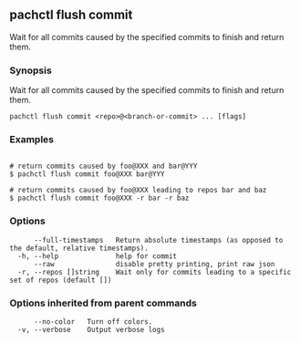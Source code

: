 ## pachctl flush commit

Wait for all commits caused by the specified commits to finish and return them.

### Synopsis

Wait for all commits caused by the specified commits to finish and return them.

```
pachctl flush commit <repo>@<branch-or-commit> ... [flags]
```

### Examples

```

# return commits caused by foo@XXX and bar@YYY
$ pachctl flush commit foo@XXX bar@YYY

# return commits caused by foo@XXX leading to repos bar and baz
$ pachctl flush commit foo@XXX -r bar -r baz
```

### Options

```
      --full-timestamps   Return absolute timestamps (as opposed to the default, relative timestamps).
  -h, --help              help for commit
      --raw               disable pretty printing, print raw json
  -r, --repos []string    Wait only for commits leading to a specific set of repos (default [])
```

### Options inherited from parent commands

```
      --no-color   Turn off colors.
  -v, --verbose    Output verbose logs
```
